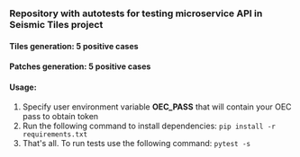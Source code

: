 ### Repository with autotests for testing microservice API in Seismic Tiles project
#### Tiles generation: 5 positive cases
#### Patches generation: 5 positive cases
#### Usage:
1) Specify user environment variable **OEC_PASS** that will contain your OEC pass to obtain token
2) Run the following command to install dependencies: ```pip install -r requirements.txt```
3) That's all. To run tests use the following command: ```pytest -s```
